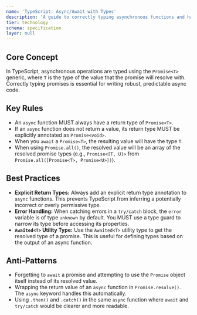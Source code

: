 ```yaml
---
name: 'TypeScript: Async/Await with Types'
description: 'A guide to correctly typing asynchronous functions and handling Promises to ensure type safety.'
tier: technology
schema: specification
layer: null
---
```


## Core Concept

In TypeScript, asynchronous operations are typed using the `Promise<T>` generic, where `T` is the type of the value that the promise will resolve with. Correctly typing promises is essential for writing robust, predictable async code.

## Key Rules

- An `async` function MUST always have a return type of `Promise<T>`.
- If an `async` function does not return a value, its return type MUST be explicitly annotated as `Promise<void>`.
- When you `await` a `Promise<T>`, the resulting value will have the type `T`.
- When using `Promise.all()`, the resolved value will be an array of the resolved promise types (e.g., `Promise<[T, U]>` from `Promise.all([Promise<T>, Promise<U>])`).

## Best Practices

- **Explicit Return Types:** Always add an explicit return type annotation to `async` functions. This prevents TypeScript from inferring a potentially incorrect or overly permissive type.
- **Error Handling:** When catching errors in a `try/catch` block, the `error` variable is of type `unknown` by default. You MUST use a type guard to narrow its type before accessing its properties.
- **`Awaited<T>` Utility Type:** Use the `Awaited<T>` utility type to get the resolved type of a promise. This is useful for defining types based on the output of an async function.

## Anti-Patterns

- Forgetting to `await` a promise and attempting to use the `Promise` object itself instead of its resolved value.
- Wrapping the return value of an `async` function in `Promise.resolve()`. The `async` keyword handles this automatically.
- Using `.then()` and `.catch()` in the same `async` function where `await` and `try/catch` would be clearer and more readable.
